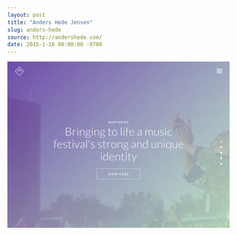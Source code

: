 ```yaml
---
layout: post 
title: "Anders Hede Jensen"
slug: anders-hede
source: http://andershede.com/
date: 2015-1-16 00:00:00 -0700
---
```


<img src="/screenshots/anders-hede.jpg">
